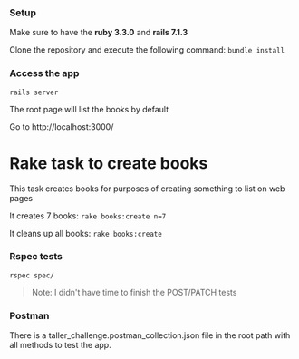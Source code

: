 ### Setup

Make sure to have the **ruby 3.3.0** and **rails 7.1.3**

Clone the repository and execute the following command: `bundle install`

### Access the app

`rails server`

The root page will list the books by default

Go to http://localhost:3000/

# Rake task to create books

This task creates books for purposes of creating something to list on web pages

It creates 7 books: `rake books:create n=7`

It cleans up all books: `rake books:create`


### Rspec tests

`rspec spec/`

> Note: I didn't have time to finish the POST/PATCH tests

### Postman

There is a taller_challenge.postman_collection.json file in the root path with all methods to test the app.